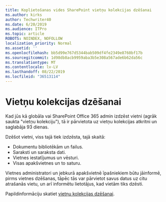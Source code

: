 ```yaml
---
title: Koplietošanas vides SharePoint vietņu kolekcijas dzēšanai
ms.author: kirks
author: Techwriter40
ms.date: 6/20/2019
ms.audience: ITPro
ms.topic: article
ROBOTS: NOINDEX, NOFOLLOW
localization_priority: Normal
ms.assetid: ''
ms.openlocfilehash: bb5d99e767d5344bab509df4fe2349e8760bf17b
ms.sourcegitcommit: 1d98db8acb9959aba3b5e308a567ade6b62da56c
ms.translationtype: MT
ms.contentlocale: lv-LV
ms.lasthandoff: 08/22/2019
ms.locfileid: "36513114"
---
```

# <a name="delete-a-site-collection"></a>Vietņu kolekcijas dzēšanai

Kad jūs kā globāla vai SharePoint Office 365 admin izdzēst vietni (agrāk saukta "vietņu kolekciju"), tā ir pārvietota uz vietņu kolekcijas atkritni un saglabāja 93 dienas. 

Dzēšot vietni, viss tajā tiek izdzēsta, tajā skaitā:

- Dokumentu bibliotēkām un failus.
- Saraksti un saraksta dati.
- Vietnes iestatījumus un vēsturi.
- Visas apakšvietnes un to saturu.

Vietnes administratori un jebkurā apakšvietnē īpašniekiem būtu jāinformē, pirms vietnes dzēšanas, tāpēc tās var pārvietot savus datus uz citu atrašanās vietu, un arī informētu lietotājus, kad vietām tiks dzēsti. 

Papildinformāciju skatiet [vietņu kolekcijas dzēšanai](https://docs.microsoft.com/sharepoint/delete-site-collection). 